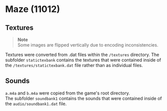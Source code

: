 # Maze (11012)
## Textures
> **Note**  
> Some images are flipped vertically due to encoding inconsistencies.

Textures were converted from .dat files within the `/textures` directory. 
The subfolder `statictexbank` contains the textures that were contained inside of the `/textures/statictexbank.dat` file rather than as individual files.

## Sounds
`a.m4a` and `b.m4a` were copied from the game's root directory.  
The subfolder `soundbank1` contains the sounds that were contained inside of the `audio/soundbank1.dat` file.
